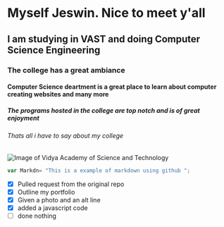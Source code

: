 # Myself Jeswin. Nice to meet y'all
## I am studying in VAST and doing Computer Science Engineering
### The college has a great ambiance 
#### Computer Science deartment is a great place to learn about computer creating websites and many more
##### The programs hosted in the college are top notch and is of great enjoyment
###### Thats all i have to say about my college

![Image of Vidya Academy of Science and Technology](https://vidyaacademy.ac.in/admin/upload/album_gallery/1479852663_album_5.jpg)

``` javascript
var Markdn= "This is a example of markdown using github ";
```

- [X] Pulled request from the original repo 
- [x] Outline my portfolio
- [x] Given a photo and an alt line
- [x] added a javascript code
- [ ] done nothing
